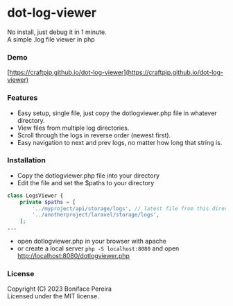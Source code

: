 # dot-log-viewer

No install, just debug it in 1 minute.   
A simple .log file viewer in php
### Demo
[https://craftpip.github.io/dot-log-viewer](https://craftpip.github.io/dot-log-viewer)

### Features
- Easy setup, single file, just copy the dotlogviewer.php file in whatever directory.
- View files from multiple log directories.
- Scroll through the logs in reverse order (newest first).
- Easy navigation to next and prev logs, no matter how long that string is.

### Installation
- Copy the dotlogviewer.php file into your directory
- Edit the file and set the $paths to your directory
```php
class LogsViewer {
    private $paths = [
        '../myproject/api/storage/logs', // latest file from this directory will be viewed by default
        '../anotherproject/laravel/storage/logs',
    ];
... 
```
- open dotlogviewer.php in your browser with apache
- or create a local server `php -S localhost:8080` and open [http://localhost:8080/dotlogviewer.php](http://localhost:8080/dotlogviewer.php)


###  License

Copyright (C) 2023 Boniface Pereira   
Licensed under the MIT license.

